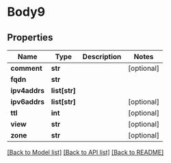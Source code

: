 # Body9

## Properties
Name | Type | Description | Notes
------------ | ------------- | ------------- | -------------
**comment** | **str** |  | [optional] 
**fqdn** | **str** |  | 
**ipv4addrs** | **list[str]** |  | 
**ipv6addrs** | **list[str]** |  | [optional] 
**ttl** | **int** |  | [optional] 
**view** | **str** |  | [optional] 
**zone** | **str** |  | [optional] 

[[Back to Model list]](../README.md#documentation-for-models) [[Back to API list]](../README.md#documentation-for-api-endpoints) [[Back to README]](../README.md)


